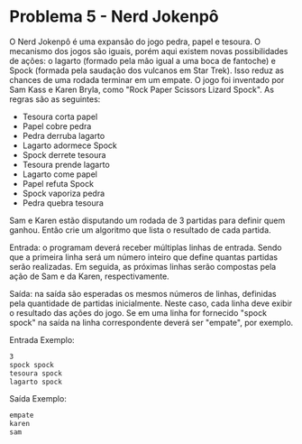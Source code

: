 # Problema 5 - Nerd Jokenpô

O Nerd Jokenpô é uma expansão do jogo pedra, papel e tesoura. O mecanismo dos jogos são iguais, porém aqui existem novas possibilidades de ações: o lagarto (formado pela mão igual a uma boca de fantoche) e Spock (formada pela saudação dos vulcanos em Star Trek). Isso reduz as chances de uma rodada terminar em um empate. O jogo foi inventado por Sam Kass e Karen Bryla, como "Rock Paper Scissors Lizard Spock". As regras são as seguintes:

- Tesoura corta papel
- Papel cobre pedra
- Pedra derruba lagarto
- Lagarto adormece Spock
- Spock derrete tesoura
- Tesoura prende lagarto
- Lagarto come papel
- Papel refuta Spock
- Spock vaporiza pedra
- Pedra quebra tesoura


Sam e Karen estão disputando um rodada de 3 partidas para definir quem ganhou. Então crie um algoritmo que lista o resultado de cada partida.


Entrada: o programam deverá receber múltiplas linhas de entrada. Sendo que a primeira linha será um número inteiro que define quantas partidas serão realizadas. Em seguida, as próximas linhas serão compostas pela ação de Sam e da Karen, respectivamente.

Saída: na saída são esperadas os mesmos números de linhas, definidas pela quantidade de partidas inicialmente. Neste caso, cada linha deve exibir o resultado das ações do jogo. Se em uma linha for fornecido "spock spock" na saída na linha correspondente deverá ser "empate", por exemplo.



Entrada Exemplo:
```sh
3
spock spock
tesoura spock
lagarto spock
```


Saída Exemplo:

```sh
empate
karen
sam
```
